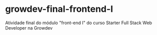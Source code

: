 # growdev-final-frontend-I
Atividade final do módulo "front-end I" do curso Starter Full Stack Web Developer na Growdev
